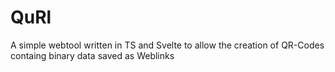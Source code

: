 # QuRl
A simple webtool written in TS and Svelte to allow the creation of QR-Codes containg binary data saved as Weblinks
